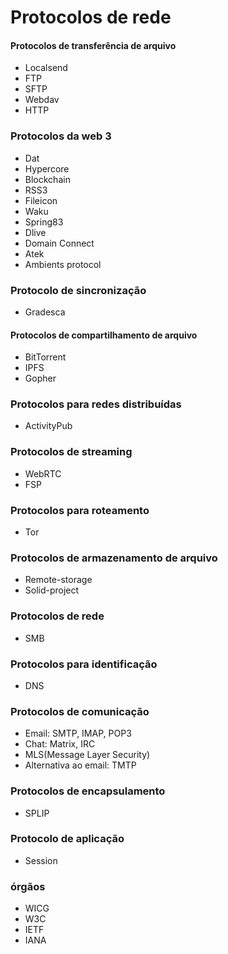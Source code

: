 # Protocolos de rede

#### Protocolos de transferência de arquivo
- Localsend
- FTP
- SFTP
- Webdav
- HTTP

### Protocolos da web 3
- Dat
- Hypercore
- Blockchain
- RSS3
- Fileicon
- Waku
- Spring83
- Dlive
- Domain Connect
- Atek
- Ambients protocol

### Protocolo de sincronização
- Gradesca

#### Protocolos de compartilhamento de arquivo
- BitTorrent
- IPFS
- Gopher

### Protocolos para redes distribuídas
- ActivityPub

### Protocolos de streaming
- WebRTC
- FSP

### Protocolos para roteamento
- Tor

### Protocolos de armazenamento de arquivo
- Remote-storage
- Solid-project

### Protocolos de rede
- SMB

### Protocolos para identificação
- DNS

### Protocolos de comunicação
- Email: SMTP, IMAP, POP3
- Chat: Matrix, IRC
- MLS(Message Layer Security)
- Alternativa ao email: TMTP

### Protocolos de encapsulamento
- SPLIP

### Protocolo de aplicação
- Session

### órgãos 
- WICG
- W3C
- IETF
- IANA
